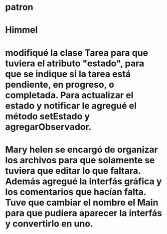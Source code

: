 # patron
# Himmel 
# modifiqué la clase Tarea para que tuviera el atributo "estado", para que se indique si la tarea está pendiente, en progreso, o completada. Para actualizar el estado y notificar le agregué el método setEstado y agregarObservador. 
# Mary helen se encargó de organizar los archivos para que solamente se tuviera que editar lo que faltara. Además agregué la interfás gráfica y los comentarios que hacían falta. Tuve que cambiar el nombre el Main para que pudiera aparecer la interfás y convertirlo en uno.
